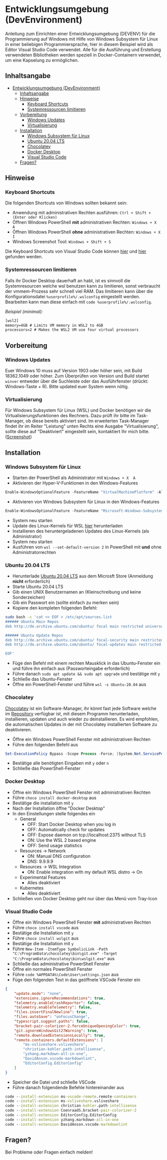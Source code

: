 # Entwicklungsumgebung (DevEnvironment)

Anleitung zum Einrichten einer Entwicklungsumgebung (DEVENV) für die Programmierung auf Windows mit Hilfe von Windows Subsystem für Linux in einer beliebigen Programmiersprache, hier in diesem Beispiel wird als Editor Visual Studio Code verwendet. Alle für die Ausführung und Erstellung verwendeten Bibliotheken werden speziell in Docker-Containern verwendet, um eine Kapselung zu ermöglichen.

## Inhaltsangabe

<!-- TOC -->
- [Entwicklungsumgebung (DevEnvironment)](#entwicklungsumgebung-devenvironment)
  - [Inhaltsangabe](#inhaltsangabe)
  - [Hinweise](#hinweise)
    - [Keyboard Shortcuts](#keyboard-shortcuts)
    - [Systemressourcen limitieren](#systemressourcen-limitieren)
  - [Vorbereitung](#vorbereitung)
    - [Windows Updates](#windows-updates)
    - [Virtualisierung](#virtualisierung)
  - [Installation](#installation)
    - [Windows Subsystem für Linux](#windows-subsystem-für-linux)
    - [Ubuntu 20.04 LTS](#ubuntu-2004-lts)
    - [Chocolatey](#chocolatey)
    - [Docker Desktop](#docker-desktop)
    - [Visual Studio Code](#visual-studio-code)
  - [Fragen?](#fragen)
<!-- /TOC -->

## Hinweise

### Keyboard Shortcuts

Die folgenden Shortcuts von Windows sollten bekannt sein:

- Anwendung mit administrativen Rechten ausführen: `Ctrl + Shift + (Enter oder Klicken)`
- Öffnen Windows PowerShell **mit** administrativen Rechten: `Windows + X  A`
- Öffnen Windows PowerShell **ohne** administrativen Rechten: `Windows + X  I`
- Windows Screenshot Tool: `Windows + Shift + S`

Die Keyboard Shortcuts von Visual Studio Code können [hier](https://cheatsheetmaker.com/vs-code-cheat-sheet) und [hier](https://code.visualstudio.com/shortcuts/keyboard-shortcuts-windows.pdf) gefunden werden.

### Systemressourcen limitieren

Falls ihr Docker Desktop dauerhaft an habt, ist es sinnvoll die Systemresourcen welche wsl benutzen kann zu limitieren, sonst verbraucht der vmmem-Prozess sehr schnell viel RAM. Das limitieren kann über die Konfigurationsdatei `%userprofile%/.wslconfig` eingestellt werden. Bearbeiten kann man diese einfach mit `code %userprofile%/.wslconfig`.

_Beispiel (minimal):_

```txt
[wsl2]
memory=4GB # Limits VM memory in WSL2 to 4GB
processors=2 # Makes the WSL2 VM use four virtual processors
```

## Vorbereitung

### Windows Updates

Euer Windows 10 muss auf Version 1903 oder höher sein, mit Build 18362.1049 oder höher. Zum Überprüfen von Version und Build startet `winver` entweder über die Suchleiste oder das Ausführfenster (drückt: Windows-Taste + R). Bitte updated euer System wenn nötig.

### Virtualisierung

Für Windows Subsystem für Linux (WSL) und Docker benötigen wir die Virtualisierungsfunktionen des Rechners. Dazu prüft ihr bitte im Task-Manager, ob diese bereits aktiviert sind. Im erweiterten Task-Manager findet ihr im Reiter "Leistung" unten Rechts eine Ausgabe "Virtualisierung", sollte diese auf "Deaktiviert" eingestellt sein, kontaktiert Ihr mich bitte. ([Screenshot](https://my.hidrive.com/lnk/bWigiKwM#file))

## Installation

### Windows Subsystem für Linux

- Starten der PowerShell als Administrator mit `Windows + X  A`
- Aktivieren der Hyper-V-Funktionen in den Windows-Features

```powershell
Enable-WindowsOptionalFeature -FeatureName "VirtualMachinePlatform" -All -Online -NoRestart
```

- Aktivieren von Windows Subsystem für Linux in den Windows-Features

```powershell
Enable-WindowsOptionalFeature -FeatureName "Microsoft-Windows-Subsystem-Linux" -All -Online -NoRestart
```

- System neu starten
- Update des Linux-Kernels für WSL [hier](https://wslstorestorage.blob.core.windows.net/wslblob/wsl_update_x64.msi) herunterladen
- Installieren des heruntergeladenen Updates des Linux-Kernels (als Administrator)
- System neu starten
- Ausführen von `wsl --set-default-version 2` in PowerShell mit **und** ohne Administratorrechten

### Ubuntu 20.04 LTS

- Herunterlade [Ubuntu 20.04 LTS](https://www.microsoft.com/de-de/p/ubuntu-2004-lts/9n6svws3rx71) aus dem Microsft Store (Anmeldung **nicht** erforderlich)
- Starte Ubuntu 20.04 LTS
- Gib einen UNIX Benutzernamen an (Kleinschreibung und keine Sonderzeichen)
- Gib ein Passwort ein (sollte einfach zu merken sein)
- Kopiere den kompleten folgenden Befehl:

```bash
sudo bash -c 'cat << EOF > /etc/apt/sources.list
###### Ubuntu Main Repos
deb http://de.archive.ubuntu.com/ubuntu/ focal main restricted universe multiverse

###### Ubuntu Update Repos
deb http://de.archive.ubuntu.com/ubuntu/ focal-security main restricted universe multiverse
deb http://de.archive.ubuntu.com/ubuntu/ focal-updates main restricted universe multiverse

EOF'
```

- Füge den Befehl mit einem rechten Mausklick in das Ubuntu-Fenster ein und führe ihn einfach aus (Passworteingabe erforderlich)
- Führe danach `sudo apt update && sudo apt upgrade` und bestätige mit `y`
- Schließe das Ubuntu-Fenster
- Öffne ein PowerShell-Fenster und führe `wsl -s Ubuntu-20.04` aus

### Chocolatey

[Chocolatey](https://chocolatey.org) ist ein Software-Manager, ihr könnt fast jede Software welche im [Repository](https://chocolatey.org/packages) verfügbar ist, mit diesem Programm herunterladen, installieren, updaten und auch wieder zu deinstallieren. Es wird empfohlen, die automatischen Updates in der mit Chocolatey installierten Software zu deaktivieren.

- Öffne ein Windows PowerShell Fenster mit administrativen Rechten
- Führe den folgenden Befehl aus

```powershell
Set-ExecutionPolicy Bypass -Scope Process -Force; [System.Net.ServicePointManager]::SecurityProtocol = [System.Net.ServicePointManager]::SecurityProtocol -bor 3072; iex ((New-Object System.Net.WebClient).DownloadString('https://chocolatey.org/install.ps1'))
```

- Bestätige alle benötigten Eingaben mit `y` oder `n`
- Schließe das PowerShell-Fenster

### Docker Desktop

- Öffne ein Windows PowerShell Fenster mit administrativen Rechten
- Führe `choco install docker-desktop` aus
- Bestätige die installation mit `y`
- Nach der Installation öffne "Docker Desktop"
- In den Einstellungen stelle folgendes ein
  - General
    - OFF: Start Docker Desktop when you log in
    - OFF: Automatically check for updates
    - OFF: Expose daemon on tcp://localhost:2375 without TLS
    - ON: Use the WSL 2 based engine
    - OFF: Send usage statistics
  - Resources -> Network
    - ON: Manual DNS configuration
    - DNS: 9.9.9.9
  - Resources -> WSL Integration
    - ON: Enable integration with my default WSL distro -> On
  - Experimental Features
    - Alles deaktiviert
  - Kubernetes
    - Alles deaktiviert
- Schließen von Docker Desktop geht nur über das Menü vom Tray-Icon

### Visual Studio Code

- Öffne ein Windows PowerShell Fenster **mit** administrativen Rechten
- Führe `choco install vscode` aus
- Bestätige die Installation mit `y`
- Führe `choco install wslgit` aus
- Bestätige die Installation mit `y`
- Führe `New-Item -ItemType SymbolicLink -Path "C:\ProgramData\chocolatey\bin\git.exe" -Target "C:\ProgramData\chocolatey\bin\wslgit.exe"` aus
- Schließe das administrative PowerShell Fenster
- Öffne ein normales PowerShell Fenster
- Führe `code %APPDATA%\Code\User\settings.json` aus
- Füge den folgenden Text in das geöffnete VSCode Fenster ein

```json
{
    "update.mode": "none",
    "extensions.ignoreRecommendations": true,
    "telemetry.enableCrashReporter": false,
    "telemetry.enableTelemetry": false,
    "files.insertFinalNewline": true,
    "files.autoSave": "onFocusChange",
    "typescript.suggest.paths": false,
    "bracket-pair-colorizer-2.forceUniqueOpeningColor": true,
    "git.ignoreWindowsGit27Warning": true,
    "remote.downloadExtensionsLocally": true,
    "remote.containers.defaultExtensions": [
        "ms-vsliveshare.vsliveshare",
        "christian-kohler.path-intellisense",
        "yzhang.markdown-all-in-one",
        "DavidAnson.vscode-markdownlint",
        "EditorConfig.EditorConfig"
    ]
}
```

- Speicher die Datei und schließe VSCode
- Führe danach folgendende Befehle hintereinander aus

```cmd
code --install-extension ms-vscode-remote.remote-containers
code --install-extension ms-vsliveshare.vsliveshare
code --install-extension christian-kohler.path-intellisense
code --install-extension CoenraadS.bracket-pair-colorizer-2
code --install-extension EditorConfig.EditorConfig
code --install-extension yzhang.markdown-all-in-one
code --install-extension DavidAnson.vscode-markdownlint
```

## Fragen?

Bei Probleme oder Fragen einfach melden!
